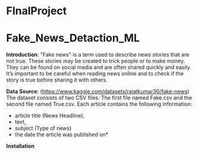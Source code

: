 # FInalProject

# Fake_News_Detaction_ML

**Introduction**:
"Fake news" is a term used to describe news stories that are not true. These stories may be created to trick people or to make money. They can be found on social media and are often shared quickly and easily. It’s important to be careful when reading news online and to check if the story is true before sharing it with others.

**Data Source**:
(https://www.kaggle.com/datasets/rajatkumar30/fake-news)
The dataset consists of two CSV files. The first file named Fake.csv and the second file named True.csv. Each article contains the following information:

  * article title (News Headline),
  * text,
  * subject (Type of news)
  * the date the article was published on*

**Installation**